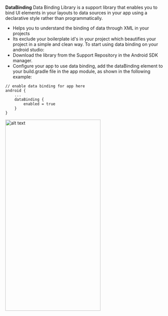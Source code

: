 **DataBinding**
Data Binding Library is a support library that enables you to bind UI elements in your layouts to data sources in your app using a declarative style rather than programmatically.
- Helps you to understand the binding of data through XML in your projects
- Its exclude your boilerplate id's in your project which beautifies your project in a simple and clean way.
To start using data binding on your android studio:
- Download the library from the Support Repository in the Android SDK manager.
- Configure your app to use data binding, add the dataBinding element to your build.gradle file in the app module, as shown in the    following example:

```
// enable data binding for app here
android {
    ...
    dataBinding {
        enabled = true
    }
}
```
  
  
  <img src="https://user-images.githubusercontent.com/9590912/38034266-8a931564-32bf-11e8-9f96-04c58cbbd577.gif" alt="alt text" width="300" height="600">
